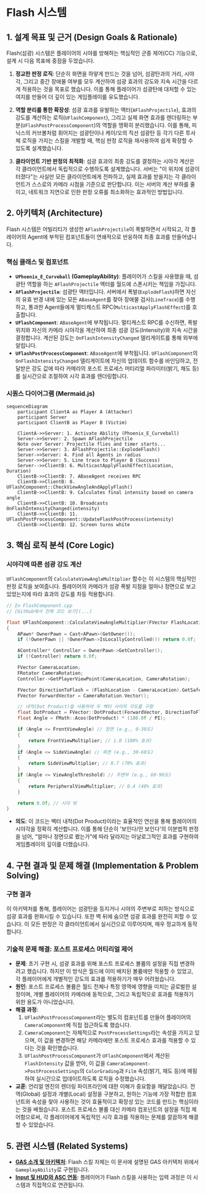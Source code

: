 ﻿# Flash 시스템

## 1. 설계 목표 및 근거 (Design Goals & Rationale)

Flash(섬광) 시스템은 플레이어의 시야를 방해하는 핵심적인 군중 제어(CC) 기능으로, 설계 시 다음 목표에 중점을 두었습니다.

1.  **정교한 판정 로직**: 단순히 화면을 하얗게 만드는 것을 넘어, 섬광탄과의 거리, 시야각, 그리고 중간 장애물 여부를 모두 계산하여 섬광 효과의 강도와 지속 시간을 다르게 적용하는 것을 목표로 했습니다. 이를 통해 플레이어가 섬광탄에 대처할 수 있는 여지를 만들어 더 깊이 있는 게임플레이를 유도했습니다.

2.  **역할 분리를 통한 확장성**: 섬광 효과를 유발하는 액터(`AFlashProjectile`), 효과의 강도를 계산하는 로직(`UFlashComponent`), 그리고 실제 화면 효과를 렌더링하는 부분(`UFlashPostProcessComponent`)의 역할을 명확히 분리했습니다. 이를 통해, 피닉스의 커브볼처럼 휘어지는 섬광탄이나 케이/오의 직선 섬광탄 등 각기 다른 투사체 로직을 가지는 스킬을 개발할 때, 핵심 판정 로직을 재사용하여 쉽게 확장할 수 있도록 설계했습니다.

3.  **클라이언트 기반 판정의 최적화**: 섬광 효과의 최종 강도를 결정하는 시야각 계산은 각 클라이언트에서 독립적으로 수행하도록 설계했습니다. 서버는 "이 위치에 섬광이 터졌다"는 사실만 모든 클라이언트에게 전파하고, 실제 효과를 받을지는 각 클라이언트가 스스로의 카메라 시점을 기준으로 판단합니다. 이는 서버의 계산 부하를 줄이고, 네트워크 지연으로 인한 판정 오류를 최소화하는 효과적인 방법입니다.

## 2. 아키텍처 (Architecture)

Flash 시스템은 어빌리티가 생성한 `AFlashProjectile`이 폭발하면서 시작되고, 각 플레이어의 Agent에 부착된 컴포넌트들이 연쇄적으로 반응하여 최종 효과를 만들어냅니다.

### 핵심 클래스 및 컴포넌트

*   **`UPhoenix_E_Curveball` (GameplayAbility)**: 플레이어가 스킬을 사용했을 때, 섬광탄 역할을 하는 `AFlashProjectile` 액터를 월드에 스폰시키는 책임을 가집니다.
*   **`AFlashProjectile`**: 섬광탄 액터입니다. 서버에서 폭발(`ExplodeFlash`)하면 자신의 유효 반경 내에 있는 모든 `ABaseAgent`를 찾아 장애물 검사(`LineTrace`)를 수행하고, 통과한 Agent들에게 멀티캐스트 RPC(`MulticastApplyFlashEffect`)를 호출합니다.
*   **`UFlashComponent`**: `ABaseAgent`에 부착됩니다. 멀티캐스트 RPC를 수신하면, 폭발 위치와 자신의 카메라 시야각을 계산하여 최종 섬광 강도(Intensity)와 지속 시간을 결정합니다. 계산된 강도는 `OnFlashIntensityChanged` 델리게이트를 통해 외부에 알립니다.
*   **`UFlashPostProcessComponent`**: `ABaseAgent`에 부착됩니다. `UFlashComponent`의 `OnFlashIntensityChanged` 델리게이트에 자신의 업데이트 함수를 바인딩하고, 전달받은 강도 값에 따라 카메라의 포스트 프로세스 머티리얼 파라미터(밝기, 채도 등)를 실시간으로 조절하여 시각 효과를 렌더링합니다.

### 시퀀스 다이어그램 (Mermaid.js)

```mermaid
sequenceDiagram
    participant ClientA as Player A (Attacker)
    participant Server
    participant ClientB as Player B (Victim)

    ClientA->>Server: 1. Activate Ability (Phoenix_E_Curveball)
    Server->>Server: 2. Spawn AFlashProjectile
    Note over Server: Projectile flies and timer starts...
    Server->>Server: 3. AFlashProjectile::ExplodeFlash()
    Server->>Server: 4. Find all Agents in radius
    Server->>Server: 5. Line trace to Player B (Success)
    Server-->>ClientB: 6. MulticastApplyFlashEffect(Location, Duration)
    ClientB->>ClientB: 7. ABaseAgent receives RPC
    ClientB->>ClientB: 8. UFlashComponent::CheckViewAngleAndApplyFlash()
    ClientB->>ClientB: 9. Calculates final intensity based on camera angle
    ClientB->>ClientB: 10. Broadcasts OnFlashIntensityChanged(intensity)
    ClientB->>ClientB: 11. UFlashPostProcessComponent::UpdateFlashPostProcess(intensity)
    ClientB->>ClientB: 12. Screen turns white
```

## 3. 핵심 로직 분석 (Core Logic)

### 시야각에 따른 섬광 강도 계산

`UFlashComponent`의 `CalculateViewAngleMultiplier` 함수는 이 시스템의 핵심적인 판정 로직을 보여줍니다. 플레이어의 카메라가 섬광 폭발 지점을 얼마나 정면으로 보고 있었는지에 따라 효과의 강도를 차등 적용합니다.

```cpp
// In FlashComponent.cpp
// [GitHub에서 전체 코드 보기](...)

float UFlashComponent::CalculateViewAngleMultiplier(FVector FlashLocation)
{
    APawn* OwnerPawn = Cast<APawn>(GetOwner());
    if (!OwnerPawn || !OwnerPawn->IsLocallyControlled()) return 0.0f;

    AController* Controller = OwnerPawn->GetController();
    if (!Controller) return 0.0f;

    FVector CameraLocation;
    FRotator CameraRotation;
    Controller->GetPlayerViewPoint(CameraLocation, CameraRotation);

    FVector DirectionToFlash = (FlashLocation - CameraLocation).GetSafeNormal();
    FVector ForwardVector = CameraRotation.Vector();

    // 내적(Dot Product)을 사용하여 두 벡터 사이의 각도를 구함
    float DotProduct = FVector::DotProduct(ForwardVector, DirectionToFlash);
    float Angle = FMath::Acos(DotProduct) * (180.0f / PI);

    if (Angle <= FrontViewAngle) // 정면 (e.g., 0-30도)
    {
        return FrontViewMultiplier; // 1.0 (100% 효과)
    }
    if (Angle <= SideViewAngle) // 측면 (e.g., 30-60도)
    {
        return SideViewMultiplier; // 0.7 (70% 효과)
    }
    if (Angle <= ViewAngleThreshold) // 주변부 (e.g., 60-90도)
    {
        return PeripheralViewMultiplier; // 0.4 (40% 효과)
    }

    return 0.0f; // 시야 밖
}
```
*   **의도**: 이 코드는 벡터 내적(Dot Product)이라는 효율적인 연산을 통해 플레이어의 시야각을 정확히 계산합니다. 이를 통해 단순히 '보인다/안 보인다'의 이분법적 판정을 넘어, "얼마나 정면으로 봤는가"에 따라 달라지는 아날로그적인 효과를 구현하여 게임플레이의 깊이를 더했습니다.

## 4. 구현 결과 및 문제 해결 (Implementation & Problem Solving)

### 구현 결과

이 아키텍처를 통해, 플레이어는 섬광탄을 등지거나 시야의 주변부로 피하는 방식으로 섬광 효과를 완화시킬 수 있습니다. 또한 벽 뒤에 숨으면 섬광 효과를 완전히 피할 수 있습니다. 이 모든 판정은 각 클라이언트에서 실시간으로 이루어지며, 매우 정교하게 동작합니다.

<!-- [[영상: 정면, 측면, 후면에서 섬광탄을 맞았을 때 효과가 다르게 적용되는 비교 영상.mp4]] -->

### 기술적 문제 해결: 포스트 프로세스 머티리얼 제어

*   **문제**: 초기 구현 시, 섬광 효과를 위해 포스트 프로세스 볼륨의 설정을 직접 변경하려고 했습니다. 하지만 이 방식은 월드에 이미 배치된 볼륨에만 적용할 수 있었고, 각 플레이어에게 개별적인 강도의 효과를 적용하기가 매우 어려웠습니다.
*   **원인**: 포스트 프로세스 볼륨은 월드 전체나 특정 영역에 영향을 미치는 글로벌한 설정이며, 개별 플레이어의 카메라에 동적으로, 그리고 독립적으로 효과를 적용하기 위한 용도가 아니었습니다.
*   **해결 과정**:
    1.  `UFlashPostProcessComponent`라는 별도의 컴포넌트를 만들어 플레이어의 `CameraComponent`에 직접 접근하도록 했습니다.
    2.  `CameraComponent`는 자체적으로 `PostProcessSettings`라는 속성을 가지고 있으며, 이 값을 변경하면 해당 카메라에만 포스트 프로세스 효과를 적용할 수 있다는 것을 확인했습니다.
    3.  `UFlashPostProcessComponent`가 `UFlashComponent`에서 계산된 `FlashIntensity` 값을 받아, 이 값을 `CameraComponent->PostProcessSettings`의 `ColorGrading`과 `Film` 속성(밝기, 채도 등)에 매핑하여 실시간으로 업데이트하도록 로직을 수정했습니다.
*   **교훈**: 언리얼 엔진의 렌더링 파이프라인에 대한 이해가 중요함을 깨달았습니다. 전역(Global) 설정과 개별(Local) 설정을 구분하고, 원하는 기능에 가장 적합한 컴포넌트와 속성을 찾아 사용하는 것이 효율적이고 확장성 있는 코드를 만드는 핵심이라는 것을 배웠습니다. 포스트 프로세스 볼륨 대신 카메라 컴포넌트의 설정을 직접 제어함으로써, 각 플레이어에게 독립적인 시각 효과를 적용하는 문제를 깔끔하게 해결할 수 있었습니다.

## 5. 관련 시스템 (Related Systems)

*   **[GAS 소개 및 아키텍처](./GAS-Intro.md)**: Flash 스킬 자체는 이 문서에 설명된 GAS 아키텍처 위에서 `GameplayAbility`로 구현됩니다.
*   **[Input 및 HUD와 ASC 연동](./Input-HUD-ASC.md)**: 플레이어가 Flash 스킬을 사용하는 입력 과정은 이 시스템과 직접적으로 연관됩니다.
